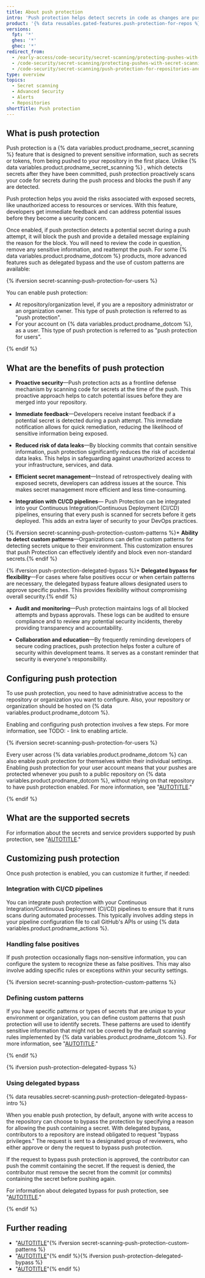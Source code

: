 ```yaml
---
title: About push protection
intro: 'Push protection helps detect secrets in code as changes are pushed. Push protection blocks contributors from pushing secrets to a repository and generates an alert whenever a contributor bypasses the block.{% ifversion secret-scanning-push-protection-for-users %} Push protection can be applied at the repository, organization, and user account level{% else %} You can apply push protection at repository or organization level{% endif %}.'
product: '{% data reusables.gated-features.push-protection-for-repos %}'
versions:
  fpt: '*'
  ghes: '*'
  ghec: '*'
redirect_from:
  - /early-access/code-security/secret-scanning/protecting-pushes-with-secret-scanning
  - /code-security/secret-scanning/protecting-pushes-with-secret-scanning
  - /code-security/secret-scanning/push-protection-for-repositories-and-organizations
type: overview
topics:
  - Secret scanning
  - Advanced Security
  - Alerts
  - Repositories
shortTitle: Push protection
---
```


## What is push protection

Push protection is a {% data variables.product.prodname_secret_scanning %} feature that is designed to prevent sensitive information, such as secrets or tokens, from being pushed to your repository in the first place. Unlike {% data variables.product.prodname_secret_scanning %} , which detects secrets after they have been committed, push protection proactively scans your code for secrets during the push process and blocks the push if any are detected.

Push protection helps you avoid the risks associated with exposed secrets, like unauthorized access to resources or services. With this feature, developers get immediate feedback and can address potential issues before they become a security concern.

Once enabled, if push protection detects a potential secret during a push attempt, it will block the push and provide a detailed message explaining the reason for the block. You will need to review the code in question, remove any sensitive information, and reattempt the push. For some {% data variables.product.prodname_dotcom %} products, more advanced features such as delegated bypass and the use of custom patterns are available:

{% ifversion secret-scanning-push-protection-for-users %}

You can enable push protection:

* At repository/organization level, if you are a repository administrator or an organization owner. This type of push protection is referred to as "push protection".
* For your account on {% data variables.product.prodname_dotcom %}, as a user. This type of push protection is referred to as "push protection for users".

{% endif %}

## What are the benefits of push protection

* **Proactive security**—Push protection acts as a frontline defense mechanism by scanning code for secrets at the time of the push. This proactive approach helps to catch potential issues before they are merged into your repository.

* **Immediate feedback**—Developers receive instant feedback if a potential secret is detected during a push attempt. This immediate notification allows for quick remediation, reducing the likelihood of sensitive information being exposed.

* **Reduced risk of data leaks**—By blocking commits that contain sensitive information, push protection significantly reduces the risk of accidental data leaks. This helps in safeguarding against unauthorized access to your infrastructure, services, and data.

* **Efficient secret management**—Instead of retrospectively dealing with exposed secrets, developers can address issues at the source. This makes secret management more efficient and less time-consuming.

* **Integration with CI/CD pipelines**—
Push Protection can be integrated into your Continuous Integration/Continuous Deployment (CI/CD) pipelines, ensuring that every push is scanned for secrets before it gets deployed. This adds an extra layer of security to your DevOps practices.

{% ifversion secret-scanning-push-protection-custom-patterns %}* **Ability to detect custom patterns**—Organizations can define custom patterns for detecting secrets unique to their environment. This customization ensures that push Protection can effectively identify and block even non-standard secrets.{% endif %}

{% ifversion push-protection-delegated-bypass %}* **Delegated bypass for flexibility**—For cases where false positives occur or when certain patterns are necessary, the delegated bypass feature allows designated users to approve specific pushes. This provides flexibility without compromising overall security.{% endif %}

* **Audit and monitoring**—Push protection maintains logs of all blocked attempts and bypass approvals. These logs can be audited to ensure compliance and to review any potential security incidents, thereby providing transparency and accountability.

* **Collaboration and education**—By frequently reminding developers of secure coding practices, push protection helps foster a culture of security within development teams. It serves as a constant reminder that security is everyone's responsibility.

## Configuring push protection

To use push protection, you need to have administrative access to the repository or organization you want to configure. Also, your repository or organization should be hosted on {% data variables.product.prodname_dotcom %}.

Enabling and configuring push protection involves a few steps. For more information, see TODO: - link to enabling article.

{% ifversion secret-scanning-push-protection-for-users %}

Every user across {% data variables.product.prodname_dotcom %} can also enable push protection for themselves within their individual settings. Enabling push protection for your user account means that your pushes are protected whenever you push to a public repository on {% data variables.product.prodname_dotcom %}, without relying on that repository to have push protection enabled. For more information, see "[AUTOTITLE](/code-security/secret-scanning/working-with-secret-scanning-and-push-protection/push-protection-for-users)."

{% endif %}

## What are the supported secrets

For information about the secrets and service providers supported by push protection, see "[AUTOTITLE](/code-security/secret-scanning/introduction/supported-secret-scanning-patterns#supported-secrets)."

## Customizing push protection

Once push protection is enabled, you can customize it further, if needed:

### Integration with CI/CD pipelines

You can integrate push protection with your Continuous Integration/Continuous Deployment (CI/CD) pipelines to ensure that it runs scans during automated processes. This typically involves adding steps in your pipeline configuration file to call GitHub's APIs or using {% data variables.product.prodname_actions %}.

### Handling false positives

If push protection occasionally flags non-sensitive information, you can configure the system to recognize these as false positives. This may also involve adding specific rules or exceptions within your security settings.

{% ifversion secret-scanning-push-protection-custom-patterns %}

### Defining custom patterns

If you have specific patterns or types of secrets that are unique to your environment or organization, you can define custom patterns that push protection will use to identify secrets. These patterns are used to identify sensitive information that might not be covered by the default scanning rules implemented by {% data variables.product.prodname_dotcom %}. For more information, see "[AUTOTITLE](/code-security/secret-scanning/defining-custom-patterns-for-secret-scanning)."

{% endif %}

{% ifversion push-protection-delegated-bypass %}

### Using delegated bypass

{% data reusables.secret-scanning.push-protection-delegated-bypass-intro %}

When you enable push protection, by default, anyone with write access to the repository can choose to bypass the protection by specifying a reason for allowing the push containing a secret. With delegated bypass, contributors to a repository are instead obligated to request "bypass privileges." The request is sent to a designated group of reviewers, who either approve or deny the request to bypass push protection.

If the request to bypass push protection is approved, the contributor can push the commit containing the secret. If the request is denied, the contributor must remove the secret from the commit (or commits) containing the secret before pushing again.

For information about delegated bypass for push protection, see "[AUTOTITLE](/code-security/secret-scanning/using-advanced-secret-scanning-and-push-protection-features/delegated-bypass-for-push-protection/about-delegated-bypass-for-push-protection)."

{% endif %}

## Further reading

* "[AUTOTITLE](/code-security/secret-scanning/working-with-push-protection)"{% ifversion secret-scanning-push-protection-custom-patterns %}
* "[AUTOTITLE](/code-security/secret-scanning/using-advanced-secret-scanning-and-push-protection-features/custom-patterns/defining-custom-patterns-for-secret-scanning)"{% endif %}{% ifversion push-protection-delegated-bypass %}
* "[AUTOTITLE](/code-security/secret-scanning/using-advanced-secret-scanning-and-push-protection-features/delegated-bypass-for-push-protection/about-delegated-bypass-for-push-protection)"{% endif %}
